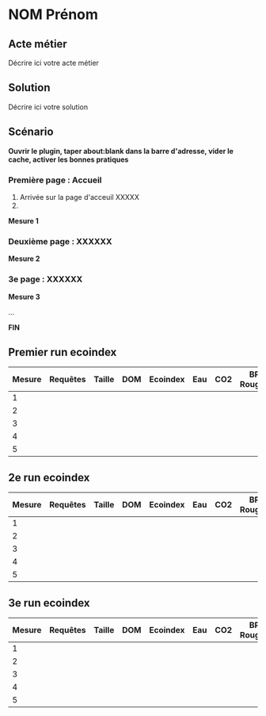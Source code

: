 # NOM Prénom

## Acte métier
Décrire ici votre acte métier

## Solution
Décrire ici votre solution

## Scénario

**Ouvrir le plugin, taper about:blank dans la barre d'adresse, vider le cache, activer les bonnes pratiques**

### Première page : Accueil
1. Arrivée sur la page d'acceuil XXXXX
2. 

**Mesure 1**

### Deuxième page : XXXXXX
**Mesure 2**

### 3e page : XXXXXX
**Mesure 3**

...

**FIN**

## Premier run ecoindex
| Mesure | Requêtes | Taille | DOM | Ecoindex | Eau | CO2 | BP Rouges | BP Jaunes | BP Vertes |
|--------|----------|--------|-----|----------|-----|-----|-----------|-----------|-----------|
|       1|          |        |     |          |     |     |           |           |           |
|       2|          |        |     |          |     |     |           |           |           |
|       3|          |        |     |          |     |     |           |           |           |
|       4|          |        |     |          |     |     |           |           |           |
|       5|          |        |     |          |     |     |           |           |           |

## 2e run ecoindex
| Mesure | Requêtes | Taille | DOM | Ecoindex | Eau | CO2 | BP Rouges | BP Jaunes | BP Vertes |
|--------|----------|--------|-----|----------|-----|-----|-----------|-----------|-----------|
|       1|          |        |     |          |     |     |           |           |           |
|       2|          |        |     |          |     |     |           |           |           |
|       3|          |        |     |          |     |     |           |           |           |
|       4|          |        |     |          |     |     |           |           |           |
|       5|          |        |     |          |     |     |           |           |           |

## 3e run ecoindex
| Mesure | Requêtes | Taille | DOM | Ecoindex | Eau | CO2 | BP Rouges | BP Jaunes | BP Vertes |
|--------|----------|--------|-----|----------|-----|-----|-----------|-----------|-----------|
|       1|          |        |     |          |     |     |           |           |           |
|       2|          |        |     |          |     |     |           |           |           |
|       3|          |        |     |          |     |     |           |           |           |
|       4|          |        |     |          |     |     |           |           |           |
|       5|          |        |     |          |     |     |           |           |           |

